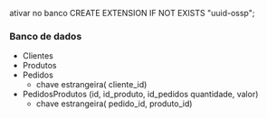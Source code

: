 ativar no banco
CREATE EXTENSION IF NOT EXISTS "uuid-ossp";

### Banco de dados
- Clientes
- Produtos
- Pedidos 
  - chave estrangeira( cliente_id)
- PedidosProdutos (id, id_produto, id_pedidos quantidade, valor) 
  - chave estrangeira( pedido_id, produto_id)
